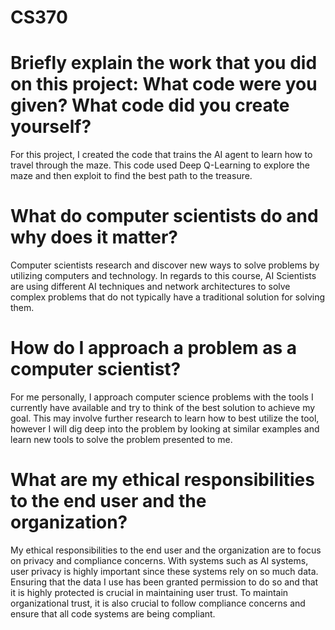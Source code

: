 # CS370

# Briefly explain the work that you did on this project: What code were you given? What code did you create yourself?
For this project, I created the code that trains the AI agent to learn how to travel through the maze. This code used Deep Q-Learning to explore the maze and then exploit to find the best path to the treasure.

# What do computer scientists do and why does it matter?
Computer scientists research and discover new ways to solve problems by utilizing computers and technology. In regards to this course, AI Scientists are using different AI techniques and network architectures to solve complex problems that do not typically have a traditional solution for solving them.

# How do I approach a problem as a computer scientist?
For me personally, I approach computer science problems with the tools I currently have available and try to think of the best solution to achieve my goal. This may involve further research to learn how to best utilize the tool, however I will dig deep into the problem by looking at similar examples and learn new tools to solve the problem presented to me.

# What are my ethical responsibilities to the end user and the organization?
My ethical responsibilities to the end user and the organization are to focus on privacy and compliance concerns. With systems such as AI systems, user privacy is highly important since these systems rely on so much data. Ensuring that the data I use has been granted permission to do so and that it is highly protected is crucial in maintaining user trust. To maintain organizational trust, it is also crucial to follow compliance concerns and ensure that all code systems are being compliant.
